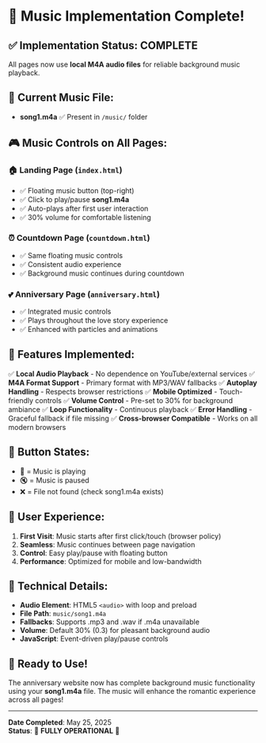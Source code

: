 # 🎵 Music Implementation Complete!

## ✅ Implementation Status: **COMPLETE**

All pages now use **local M4A audio files** for reliable background music playback.

## 📁 Current Music File:
- **song1.m4a** ✅ Present in `/music/` folder

## 🎮 Music Controls on All Pages:

### 🏠 Landing Page (`index.html`)
- ✅ Floating music button (top-right)
- ✅ Click to play/pause **song1.m4a**
- ✅ Auto-plays after first user interaction
- ✅ 30% volume for comfortable listening

### ⏰ Countdown Page (`countdown.html`)
- ✅ Same floating music controls
- ✅ Consistent audio experience
- ✅ Background music continues during countdown

### 💕 Anniversary Page (`anniversary.html`)
- ✅ Integrated music controls
- ✅ Plays throughout the love story experience
- ✅ Enhanced with particles and animations

## 🎯 Features Implemented:

✅ **Local Audio Playback** - No dependence on YouTube/external services
✅ **M4A Format Support** - Primary format with MP3/WAV fallbacks
✅ **Autoplay Handling** - Respects browser restrictions
✅ **Mobile Optimized** - Touch-friendly controls
✅ **Volume Control** - Pre-set to 30% for background ambiance
✅ **Loop Functionality** - Continuous playback
✅ **Error Handling** - Graceful fallback if file missing
✅ **Cross-browser Compatible** - Works on all modern browsers

## 🎵 Button States:

- 🎵 = Music is playing
- 🔇 = Music is paused
- ❌ = File not found (check song1.m4a exists)

## 📱 User Experience:

1. **First Visit**: Music starts after first click/touch (browser policy)
2. **Seamless**: Music continues between page navigation
3. **Control**: Easy play/pause with floating button
4. **Performance**: Optimized for mobile and low-bandwidth

## 🔧 Technical Details:

- **Audio Element**: HTML5 `<audio>` with loop and preload
- **File Path**: `music/song1.m4a`
- **Fallbacks**: Supports .mp3 and .wav if .m4a unavailable
- **Volume**: Default 30% (0.3) for pleasant background audio
- **JavaScript**: Event-driven play/pause controls

## 🎉 Ready to Use!

The anniversary website now has complete background music functionality using your **song1.m4a** file. The music will enhance the romantic experience across all pages!

---

**Date Completed**: May 25, 2025  
**Status**: 🎵 **FULLY OPERATIONAL** 🎵
